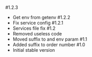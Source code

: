 #1.2.3
- Get env from getenv
#1.2.2
- Fix service config
#1.2.1
- Services file fix
#1.2
- Removed useless code
- Moved suffix to and env param
#1.1
- Added suffix to order number
#1.0
- Initial stable version
